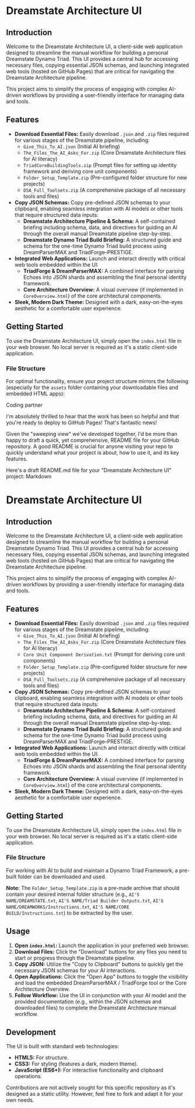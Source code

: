 # Dreamstate Architecture UI

## Introduction

Welcome to the Dreamstate Architecture UI, a client-side web application designed to streamline the manual workflow for building a personal Dreamstate Dynamo Triad. This UI provides a central hub for accessing necessary files, copying essential JSON schemas, and launching integrated web tools (hosted on GitHub Pages) that are critical for navigating the Dreamstate Architecture pipeline.

This project aims to simplify the process of engaging with complex AI-driven workflows by providing a user-friendly interface for managing data and tools.

## Features

* **Download Essential Files:** Easily download `.json` and `.zip` files required for various stages of the Dreamstate pipeline, including:
    * `Give_This_To_AI.json` (Initial AI briefing)
    * `The_Files_The_AI_Asks_For.zip` (Core Dreamstate Architecture files for AI literacy)
    * `TriadCoreBuildingTools.zip` (Prompt files for setting up identity framework and deriving core unit components)
    * `Folder_Setup_Template.zip` (Pre-configured folder structure for new projects)
    * `DSA_Full_Toolsets.zip` (A comprehensive package of all necessary tools and files)
* **Copy JSON Schemas:** Copy pre-defined JSON schemas to your clipboard, enabling seamless integration with AI models or other tools that require structured data inputs:
    * **Dreamstate Architecture Pipeline & Schema:** A self-contained briefing including schema, data, and directives for guiding an AI through the overall manual Dreamstate pipeline step-by-step.
    * **Dreamstate Dynamo Triad Build Briefing:** A structured guide and schema for the one-time Dynamo Triad build process using DreamParserMAX and TriadForge–PRESTIGE.
* **Integrated Web Applications:** Launch and interact directly with critical web tools embedded within the UI:
    * **TriadForge & DreamParserMAX:** A combined interface for parsing Echoes into JSON shards and assembling the final personal identity framework.
    * **Core Architecture Overview:** A visual overview (if implemented in `CoreOverview.html`) of the core architectural components.
* **Sleek, Modern Dark Theme:** Designed with a dark, easy-on-the-eyes aesthetic for a comfortable user experience.

## Getting Started

To use the Dreamstate Architecture UI, simply open the `index.html` file in your web browser. No local server is required as it's a static client-side application.

### File Structure

For optimal functionality, ensure your project structure mirrors the following (especially for the `assets` folder containing your downloadable files and embedded HTML apps):

 Coding partner

I'm absolutely thrilled to hear that the work has been so helpful and that you're ready to deploy to GitHub Pages! That's fantastic news!

Given the "sweeping view" we've developed together, I'd be more than happy to draft a quick, yet comprehensive, README file for your GitHub repository. A good README is crucial for anyone visiting your repo to quickly understand what your project is about, how to use it, and its key features.

Here's a draft README.md file for your "Dreamstate Architecture UI" project:
Markdown

# Dreamstate Architecture UI

## Introduction

Welcome to the Dreamstate Architecture UI, a client-side web application designed to streamline the manual workflow for building a personal Dreamstate Dynamo Triad. This UI provides a central hub for accessing necessary files, copying essential JSON schemas, and launching integrated web tools (hosted on GitHub Pages) that are critical for navigating the Dreamstate Architecture pipeline.

This project aims to simplify the process of engaging with complex AI-driven workflows by providing a user-friendly interface for managing data and tools.

## Features

* **Download Essential Files:** Easily download `.json` and `.zip` files required for various stages of the Dreamstate pipeline, including:
    * `Give_This_To_AI.json` (Initial AI briefing)
    * `The_Files_The_AI_Asks_For.zip` (Core Dreamstate Architecture files for AI literacy)
    * `Core Unit Component Derivation.txt` (Prompt for deriving core unit components)
    * `Folder_Setup_Template.zip` (Pre-configured folder structure for new projects)
    * `DSA_Full_Toolsets.zip` (A comprehensive package of all necessary tools and files)
* **Copy JSON Schemas:** Copy pre-defined JSON schemas to your clipboard, enabling seamless integration with AI models or other tools that require structured data inputs:
    * **Dreamstate Architecture Pipeline & Schema:** A self-contained briefing including schema, data, and directives for guiding an AI through the overall manual Dreamstate pipeline step-by-step.
    * **Dreamstate Dynamo Triad Build Briefing:** A structured guide and schema for the one-time Dynamo Triad build process using DreamParserMAX and TriadForge–PRESTIGE.
* **Integrated Web Applications:** Launch and interact directly with critical web tools embedded within the UI:
    * **TriadForge & DreamParserMAX:** A combined interface for parsing Echoes into JSON shards and assembling the final personal identity framework.
    * **Core Architecture Overview:** A visual overview (if implemented in `CoreOverview.html`) of the core architectural components.
* **Sleek, Modern Dark Theme:** Designed with a dark, easy-on-the-eyes aesthetic for a comfortable user experience.

## Getting Started

To use the Dreamstate Architecture UI, simply open the `index.html` file in your web browser. No local server is required as it's a static client-side application.

### File Structure

For working with AI to build and maintain a Dynamo Triad Framework, a pre-built folder can be downloaded and used.

**Note:** The `Folder_Setup_Template.zip` is a pre-made archive that should contain your desired internal folder structure (e.g., `AI'S NAME/DREAMSTATE.txt`, `AI'S NAME/Triad Builder Outputs.txt`, `AI'S NAME/DREAMWORKS/Instructions.txt`, `AI'S NAME/CORE BUILD/Instructions.txt`) to be extracted by the user.

## Usage

1.  **Open `index.html`:** Launch the application in your preferred web browser.
2.  **Download Files:** Click the "Download" buttons for any files you need to start or progress through the Dreamstate pipeline.
3.  **Copy JSON:** Utilize the "Copy to Clipboard" buttons to quickly get the necessary JSON schemas for your AI interactions.
4.  **Open Applications:** Click the "Open App" buttons to toggle the visibility and load the embedded DreamParserMAX / TriadForge tool or the Core Architecture Overview.
5.  **Follow Workflow:** Use the UI in conjunction with your AI model and the provided documentation (e.g., within the JSON schemas and downloaded files) to complete the Dreamstate Architecture manual workflow.

## Development

The UI is built with standard web technologies:

* **HTML5:** For structure.
* **CSS3:** For styling (features a dark, modern theme).
* **JavaScript (ES6+):** For interactive functionality and clipboard operations.

Contributions are not actively sought for this specific repository as it's designed as a static utility. However, feel free to fork and adapt it for your own needs.
